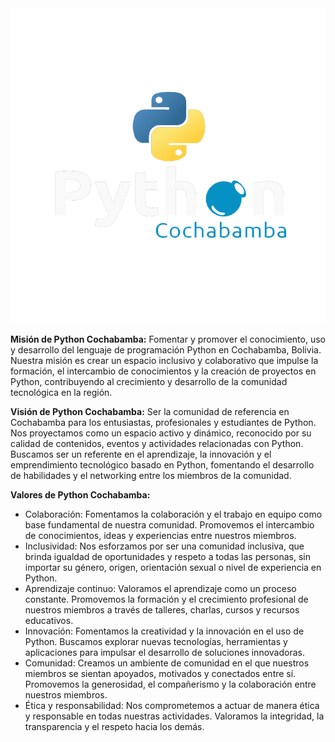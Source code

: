 <picture>
 <source media="(prefers-color-scheme: dark)" srcset="https://github.com/PythonCochabamba/PythonCochabamba/blob/main/python-cbba.png">
 <source media="(prefers-color-scheme: light)" srcset="https://github.com/PythonCochabamba/PythonCochabamba/blob/main/python-cbba.png">
 <img alt="Python Cochabamba" src="https://github.com/PythonCochabamba/PythonCochabamba/blob/main/python-cbba.png">
</picture>

**Misión de Python Cochabamba:**
Fomentar y promover el conocimiento, uso y desarrollo del lenguaje de programación Python en Cochabamba, Bolivia. Nuestra misión es crear un espacio inclusivo y colaborativo que impulse la formación, el intercambio de conocimientos y la creación de proyectos en Python, contribuyendo al crecimiento y desarrollo de la comunidad tecnológica en la región.

**Visión de Python Cochabamba:**
Ser la comunidad de referencia en Cochabamba para los entusiastas, profesionales y estudiantes de Python. Nos proyectamos como un espacio activo y dinámico, reconocido por su calidad de contenidos, eventos y actividades relacionadas con Python. Buscamos ser un referente en el aprendizaje, la innovación y el emprendimiento tecnológico basado en Python, fomentando el desarrollo de habilidades y el networking entre los miembros de la comunidad.

**Valores de Python Cochabamba:**
- Colaboración: Fomentamos la colaboración y el trabajo en equipo como base fundamental de nuestra comunidad. Promovemos el intercambio de conocimientos, ideas y experiencias entre nuestros miembros.
- Inclusividad: Nos esforzamos por ser una comunidad inclusiva, que brinda igualdad de oportunidades y respeto a todas las personas, sin importar su género, origen, orientación sexual o nivel de experiencia en Python.
- Aprendizaje continuo: Valoramos el aprendizaje como un proceso constante. Promovemos la formación y el crecimiento profesional de nuestros miembros a través de talleres, charlas, cursos y recursos educativos.
- Innovación: Fomentamos la creatividad y la innovación en el uso de Python. Buscamos explorar nuevas tecnologías, herramientas y aplicaciones para impulsar el desarrollo de soluciones innovadoras.
- Comunidad: Creamos un ambiente de comunidad en el que nuestros miembros se sientan apoyados, motivados y conectados entre sí. Promovemos la generosidad, el compañerismo y la colaboración entre nuestros miembros.
- Ética y responsabilidad: Nos comprometemos a actuar de manera ética y responsable en todas nuestras actividades. Valoramos la integridad, la transparencia y el respeto hacia los demás.
